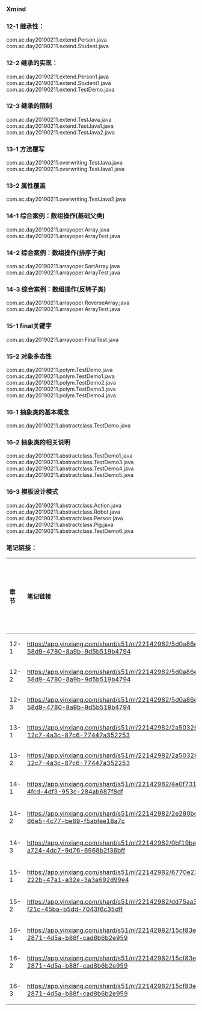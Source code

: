 ### Xmind

### 12-1 继承性：
com.ac.day20190211.extend.Person.java  
com.ac.day20190211.extend.Student.java  
### 12-2 继承的实现：
com.ac.day20190211.extend.Person1.java  
com.ac.day20190211.extend.Student1.java  
com.ac.day20190211.extend.TestDemo.java  
### 12-3 继承的限制
com.ac.day20190211.extend.TestJava.java  
com.ac.day20190211.extend.TestJava1.java  
com.ac.day20190211.extend.TestJava2.java 
### 13-1 方法覆写
com.ac.day20190211.overwriting.TestJava.java   
com.ac.day20190211.overwriting.TestJava1.java 
### 13-2 属性覆盖
com.ac.day20190211.overwriting.TestJava2.java 
### 14-1 综合案例：数组操作(基础父类)
com.ac.day20190211.arrayoper.Array.java  
com.ac.day20190211.arrayoper.ArrayTest.java  
### 14-2 综合案例：数组操作(排序子类)
com.ac.day20190211.arrayoper.SortArray.java  
com.ac.day20190211.arrayoper.ArrayTest.java
### 14-3 综合案例：数组操作(反转子类)
com.ac.day20190211.arrayoper.ReverseArray.java
com.ac.day20190211.arrayoper.ArrayTest.java
### 15-1 final关键字
com.ac.day20190211.arrayoper.FinalTest.java
### 15-2 对象多态性
com.ac.day20190211.polym.TestDemo.java  
com.ac.day20190211.polym.TestDemo1.java  
com.ac.day20190211.polym.TestDemo2.java  
com.ac.day20190211.polym.TestDemo3.java  
com.ac.day20190211.polym.TestDemo4.java  
### 16-1 抽象类的基本概念
com.ac.day20190211.abstractclass.TestDemo.java  
### 16-2 抽象类的相关说明
com.ac.day20190211.abstractclass.TestDemo1.java  
com.ac.day20190211.abstractclass.TestDemo3.java  
com.ac.day20190211.abstractclass.TestDemo4.java  
com.ac.day20190211.abstractclass.TestDemo5.java
### 16-3 模板设计模式
com.ac.day20190211.abstractclass.Action.java  
com.ac.day20190211.abstractclass.Robot.java  
com.ac.day20190211.abstractclass.Person.java  
com.ac.day20190211.abstractclass.Pig.java  
com.ac.day20190211.abstractclass.TestDemo6.java
### 笔记链接：
| 章节 | 笔记链接 | 对应笔记内容部分 |
| :--- | :--- | :--- |
| 12-1 | https://app.yinxiang.com/shard/s51/nl/22142982/5d0a86eb-58d9-4780-8a9b-9d5b519b4794 | 2.1章节 |
| 12-2 | https://app.yinxiang.com/shard/s51/nl/22142982/5d0a86eb-58d9-4780-8a9b-9d5b519b4794 | 2.2章节 |
| 12-3 | https://app.yinxiang.com/shard/s51/nl/22142982/5d0a86eb-58d9-4780-8a9b-9d5b519b4794 | 2.3章节 |
| 13-1 | https://app.yinxiang.com/shard/s51/nl/22142982/2a503268-12c7-4a3c-87c6-77447a352253 | 2.1章节 |
| 13-2 | https://app.yinxiang.com/shard/s51/nl/22142982/2a503268-12c7-4a3c-87c6-77447a352253 | 2.2章节 |
| 14-1 | https://app.yinxiang.com/shard/s51/nl/22142982/4e0f731c-4fcd-4df3-953c-284ab687f8df | 全章节 |
| 14-2 | https://app.yinxiang.com/shard/s51/nl/22142982/2e280bca-66e5-4c77-be69-f5abfee18a7c | 全章节 |
| 14-3 | https://app.yinxiang.com/shard/s51/nl/22142982/0bf19bec-a724-4dc7-9d76-6968b2f36bff | 全章节 |
| 15-1 | https://app.yinxiang.com/shard/s51/nl/22142982/6770e233-222b-47a1-a32e-3a3a692d99e4 | 全章节 |
| 15-2 | https://app.yinxiang.com/shard/s51/nl/22142982/dd75aa34-f21c-45ba-b5dd-7043f6c35dff | 全章节 |
| 16-1 | https://app.yinxiang.com/shard/s51/nl/22142982/15cf83eb-2871-4d5a-b88f-cad8b6b2e959 | 2.1章节 |
| 16-2 | https://app.yinxiang.com/shard/s51/nl/22142982/15cf83eb-2871-4d5a-b88f-cad8b6b2e959 | 2.2章节 |
| 16-3 | https://app.yinxiang.com/shard/s51/nl/22142982/15cf83eb-2871-4d5a-b88f-cad8b6b2e959 | 2.3章节 |      